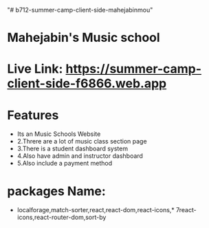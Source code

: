 "# b712-summer-camp-client-side-mahejabinmou" 
# Mahejabin's Music school
# Live Link: https://summer-camp-client-side-f6866.web.app
# Features
* Its an Music Schools Website
* 2.Threre are a lot of music class section page
* 3.There is a student dashboard system
* 4.Also have admin and instructor dashboard
* 5.Also include a payment method
# packages Name: 
* localforage,match-sorter,react,react-dom,react-icons,* 7react-icons,react-router-dom,sort-by

